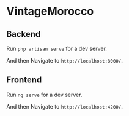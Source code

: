# VintageMorocco

## Backend

Run `php artisan serve` for a dev server.

And then Navigate to `http://localhost:8000/`.

## Frontend

Run `ng serve` for a dev server.

And then Navigate to `http://localhost:4200/`.